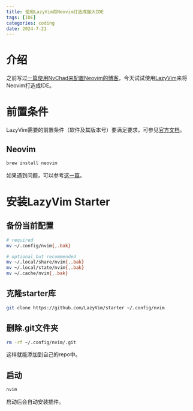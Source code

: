 ```yaml
---
title: 使用LazyVim将Neovim打造成强大IDE
tags: [IDE]
categories: coding
date: 2024-7-21
---
```


# 介绍
之前写过[一篇使用NvChad来配置Neovim的博客](https://qixinbo.info/2022/08/11/neovim_nvchad/)，今天试试使用[LazyVim](https://github.com/LazyVim/LazyVim)来将Neovim打造成IDE。

# 前置条件
LazyVim需要的前置条件（软件及其版本号）要满足要求，可参见[官方文档](https://www.lazyvim.org/)。
## Neovim
```sh
brew install neovim
```
如果遇到问题，可以参考[这一篇](https://rumosky.com/archives/517/)。

# 安装LazyVim Starter
## 备份当前配置
```sh
# required
mv ~/.config/nvim{,.bak}

# optional but recommended
mv ~/.local/share/nvim{,.bak}
mv ~/.local/state/nvim{,.bak}
mv ~/.cache/nvim{,.bak}
```
## 克隆starter库
```sh
git clone https://github.com/LazyVim/starter ~/.config/nvim
```

## 删除.git文件夹
```sh
rm -rf ~/.config/nvim/.git
```
这样就能添加到自己的repo中。

## 启动
```sh
nvim
```
启动后会自动安装插件。

